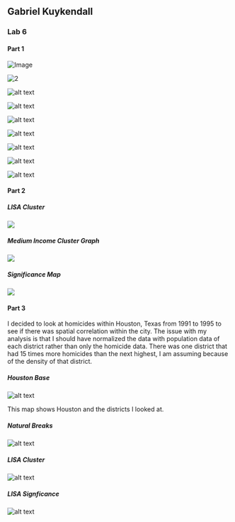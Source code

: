 ## Gabriel Kuykendall
### Lab 6

#### Part 1

![Image](https://github.com/gkuykendall96/gkuykendall96.github.io/blob/master/lab6/part1/Guerry2.png)

![2](https://github.com/gkuykendall96/gkuykendall96.github.io/blob/master/lab6/part1/Guerry3.png)

![alt text](https://github.com/gkuykendall96/gkuykendall96.github.io/blob/master/lab6/part1/Guerry4.png)

![alt text](https://github.com/gkuykendall96/gkuykendall96.github.io/blob/master/lab6/part1/Guerry5.png)

![alt text](https://github.com/gkuykendall96/gkuykendall96.github.io/blob/master/lab6/part1/Guerry6.png)

![alt text](https://github.com/gkuykendall96/gkuykendall96.github.io/blob/master/lab6/part1/Guerry7.png)

![alt text](https://github.com/gkuykendall96/gkuykendall96.github.io/blob/master/lab6/part1/Guerry8.png)

![alt text](https://github.com/gkuykendall96/gkuykendall96.github.io/blob/master/lab6/part1/Guerry9.png)

![alt text](https://github.com/gkuykendall96/gkuykendall96.github.io/blob/master/lab6/part1/Guerry10.png)

#### Part 2
##### LISA Cluster
![](https://github.com/gkuykendall96/gkuykendall96.github.io/blob/master/lab6/part1/lisaclust.png)
##### Medium Income Cluster Graph
![](https://github.com/gkuykendall96/gkuykendall96.github.io/blob/master/lab6/part1/medincomeclustergraph.png)
##### Significance Map
![](https://github.com/gkuykendall96/gkuykendall96.github.io/blob/master/lab6/part1/signfic.png)


#### Part 3

I decided to look at homicides within Houston, Texas from 1991 to 1995 to see if there was spatial correlation within the city. The issue with my analysis is that I should have normalized the data with population data of each district rather than only the homicide data. There was one district that had 15 times more homicides than the next highest, I am assuming because of the density of that district.
##### Houston Base
![alt text](https://github.com/gkuykendall96/gkuykendall96.github.io/blob/master/lab6/part2/hou_homMapFrame.png)

This map shows Houston and the districts I looked at. 
##### Natural Breaks
![alt text](https://github.com/gkuykendall96/gkuykendall96.github.io/blob/master/lab6/part2/naturalbreak.png)
##### LISA Cluster
![alt text](https://github.com/gkuykendall96/gkuykendall96.github.io/blob/master/lab6/part2/clustersug.png)
##### LISA Signficance
![alt text](https://github.com/gkuykendall96/gkuykendall96.github.io/blob/master/lab6/part2/psig.png)
















